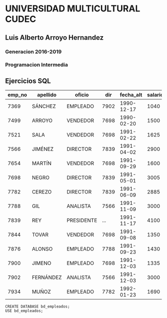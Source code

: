 # UNIVERSIDAD MULTICULTURAL CUDEC
## Luis Alberto Arroyo Hernandez 
### Generacion 2016-2019
### Programacion Intermedia
## Ejercicios SQL

emp_no|apellido|oficio|dir|fecha_alt|salario|comision|dept_no
---|---|---|---|---|---|---|---
7369|SÁNCHEZ|EMPLEADO|7902|1990-12-17|1040|null|20
7499|ARROYO|VENDEDOR|7698|1990-02-20|1500|390|30
7521|SALA|VENDEDOR|7698|1991-02-22|1625|650|30
7566|JIMÉNEZ|DIRECTOR|7839|1991-04-02|2900|null|20
7654|MARTÍN|VENDEDOR|7698|1991-09-29|1600|1020|30
7698|NEGRO|DIRECTOR|7839|1991-05-01|3005|null|30
7782|CEREZO|DIRECTOR|7839|1991-06-09|2885|null|10
7788|GIL|ANALISTA|7566|1991-11-09|3000|null|20
7839|REY|PRESIDENTE|...|1991-11-17|4100|null|10
7844|TOVAR|VENDEDOR|7698|1991-09-08|1350|null|30
7876|ALONSO|EMPLEADO|7788|1991-09-23|1430|null|20
7900|JIMENO|EMPLEADO|7698|1991-12-03|1335|null|30
7902|FERNÁNDEZ|ANALISTA|7566|1991-12-03|3000|null|20
7934|MUÑOZ|EMPLEADO|7782|1992-01-23|1690|null|10

```mysql
CREATE DATABASE bd_empleados;
USE bd_empleados;
```
